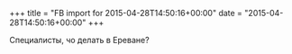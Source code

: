 +++
title = "FB import for 2015-04-28T14:50:16+00:00"
date = "2015-04-28T14:50:16+00:00"
+++

Специалисты, чо делать в Ереване?



